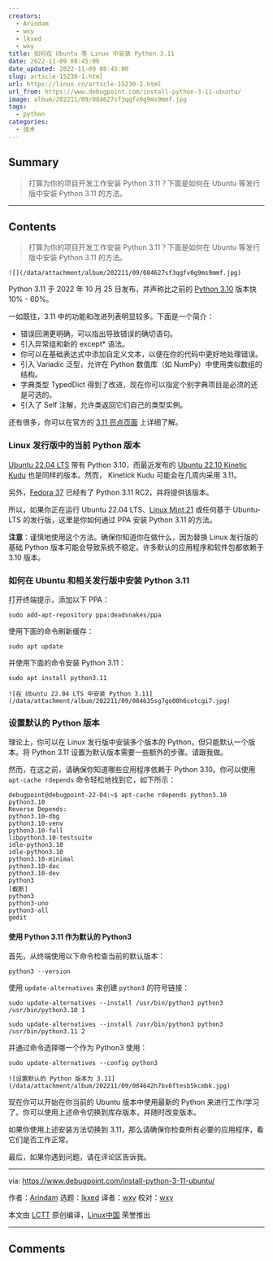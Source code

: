 ```yaml
---
creators:
  - Arindam
  - wxy
  - lkxed
  - wxy
title: 如何在 Ubuntu 等 Linux 中安装 Python 3.11
date: 2022-11-09 08:45:00
date_updated: 2022-11-09 08:45:00
slug: article-15230-1.html
url: https://linux.cn/article-15230-1.html
url_from: https://www.debugpoint.com/install-python-3-11-ubuntu/
image: album/202211/09/084627sf3qgfv0g9ms9mmf.jpg
tags:
  - python
categories:
  - 技术
---
```


## Summary

> 打算为你的项目开发工作安装 Python 3.11？下面是如何在 Ubuntu 等发行版中安装 Python 3.11 的方法。

***

<!-- more -->

## Contents

> 
> 打算为你的项目开发工作安装 Python 3.11？下面是如何在 Ubuntu 等发行版中安装 Python 3.11 的方法。
> 
> 
> 

`![](/data/attachment/album/202211/09/084627sf3qgfv0g9ms9mmf.jpg)`

Python 3.11 于 2022 年 10 月 25 日发布，并声称比之前的 [Python 3.10](https://www.debugpoint.com/install-python-3-10-ubuntu/) 版本快 10% - 60%。

一如既往，3.11 中的功能和改进列表明显较多。下面是一个简介：

* 错误回溯更明确，可以指出导致错误的确切语句。
* 引入异常组和新的 except\* 语法。
* 你可以在基础表达式中添加自定义文本，以便在你的代码中更好地处理错误。
* 引入 Variadic 泛型，允许在 Python 数值库（如 NumPy）中使用类似数组的结构。
* 字典类型 TypedDict 得到了改进，现在你可以指定个别字典项目是必须的还是可选的。
* 引入了 Self 注解，允许类返回它们自己的类型实例。

还有很多，你可以在官方的 [3.11 亮点页面](https://docs.python.org/3.11/whatsnew/3.11.html) 上详细了解。

### Linux 发行版中的当前 Python 版本

[Ubuntu 22.04 LTS](https://www.debugpoint.com/ubuntu-22-04-review/) 带有 Python 3.10，而最近发布的 [Ubuntu 22.10 Kinetic Kudu](https://www.debugpoint.com/ubuntu-22-10/) 也是同样的版本。然而， Kinetick Kudu 可能会在几周内采用 3.11。

另外，[Fedora 37](https://www.debugpoint.com/fedora-37/) 已经有了 Python 3.11 RC2，并将提供该版本。

所以，如果你正在运行 Ubuntu 22.04 LTS、[Linux Mint 21](https://www.debugpoint.com/linux-mint-21-review/) 或任何基于 Ubuntu-LTS 的发行版，这里是你如何通过 PPA 安装 Python 3.11 的方法。

**注意**：谨慎地使用这个方法。确保你知道你在做什么，因为替换 Linux 发行版的基础 Python 版本可能会导致系统不稳定。许多默认的应用程序和软件包都依赖于 3.10 版本。

### 如何在 Ubuntu 和相关发行版中安装 Python 3.11

打开终端提示，添加以下 PPA：

```shell
sudo add-apt-repository ppa:deadsnakes/ppa
```

使用下面的命令刷新缓存：

```shell
sudo apt update 
```

并使用下面的命令安装 Python 3.11：

```shell
sudo apt install python3.11
```

`![在 Ubuntu 22.04 LTS 中安装 Python 3.11](/data/attachment/album/202211/09/084635sg7go00h6cotcgi7.jpg)`

### 设置默认的 Python 版本

理论上，你可以在 Linux 发行版中安装多个版本的 Python，但只能默认一个版本。将 Python 3.11 设置为默认版本需要一些额外的步骤。请跟我做。

然而，在这之前，请确保你知道哪些应用程序依赖于 Python 3.10。你可以使用 `apt-cache rdepends` 命令轻松地找到它，如下所示：

```shell
debugpoint@debugpoint-22-04:~$ apt-cache rdepends python3.10
python3.10
Reverse Depends:
python3.10-dbg
python3.10-venv
python3.10-full
libpython3.10-testsuite
idle-python3.10
idle-python3.10
python3.10-minimal
python3.10-doc
python3.10-dev
python3
[截断]
python3
python3-uno
python3-all
gedit
```

#### 使用 Python 3.11 作为默认的 Python3

首先，从终端使用以下命令检查当前的默认版本：

```shell
python3 --version
```

使用 `update-alternatives` 来创建 `python3` 的符号链接：

```shell
sudo update-alternatives --install /usr/bin/python3 python3 /usr/bin/python3.10 1
```

```shell
sudo update-alternatives --install /usr/bin/python3 python3 /usr/bin/python3.11 2
```

并通过命令选择哪一个作为 Python3 使用：

```shell
sudo update-alternatives --config python3
```

`![设置默认的 Python 版本为 3.11](/data/attachment/album/202211/09/084642h7bv6ftesb5kcmbk.jpg)`

现在你可以开始在你当前的 Ubuntu 版本中使用最新的 Python 来进行工作/学习了。你可以使用上述命令切换到库存版本，并随时改变版本。

如果你使用上述安装方法切换到 3.11，那么请确保你检查所有必要的应用程序，看它们是否工作正常。

最后，如果你遇到问题，请在评论区告诉我。

---

via: <https://www.debugpoint.com/install-python-3-11-ubuntu/>

作者：[Arindam](https://www.debugpoint.com/author/admin1/) 选题：[lkxed](https://github.com/lkxed) 译者：[wxy](https://github.com/wxy) 校对：[wxy](https://github.com/wxy)

本文由 [LCTT](https://github.com/LCTT/TranslateProject) 原创编译，[Linux中国](https://linux.cn/) 荣誉推出

***

## Comments
